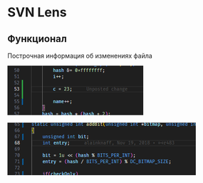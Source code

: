 # SVN Lens

## Функционал

Построчная информация об изменениях файла

![Alt text](assets/blame1.png)

![Alt text](assets/blame2.png)

